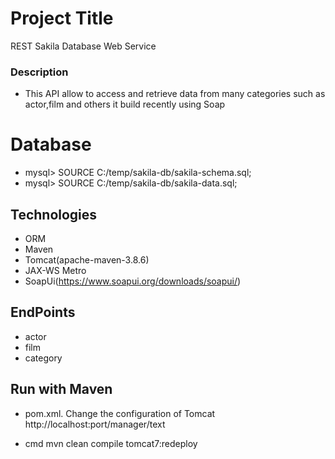 

# Project Title
REST Sakila Database Web Service

### Description
- This API allow  to access and retrieve data from many categories such as actor,film and others
it build recently using Soap

# Database
- mysql> SOURCE C:/temp/sakila-db/sakila-schema.sql;
- mysql> SOURCE C:/temp/sakila-db/sakila-data.sql;

##  Technologies
- ORM
- Maven
- Tomcat(apache-maven-3.8.6)
- JAX-WS Metro
- SoapUi(https://www.soapui.org/downloads/soapui/)

##  EndPoints
 - actor
 - film
 - category

## Run with Maven

- pom.xml.
Change the configuration of Tomcat 
     http://localhost:port/manager/text

- cmd 
mvn clean compile tomcat7:redeploy





